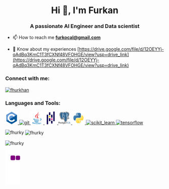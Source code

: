 <h1 align="center">Hi 👋, I'm Furkan</h1>
<h3 align="center">A passionate AI Engineer and Data scientist</h3>

- 📫 How to reach me **furkocal@gmail.com**

- 📄 Know about my experiences [https://drive.google.com/file/d/12OEYYj-qAdBq3KmC1T3fCXNf48VFOHGE/view?usp=drive_link](https://drive.google.com/file/d/12OEYYj-qAdBq3KmC1T3fCXNf48VFOHGE/view?usp=drive_link)

<h3 align="left">Connect with me:</h3>
<p align="left">
<a href="https://www.leetcode.com/fhurkhan" target="blank"><img align="center" src="https://raw.githubusercontent.com/rahuldkjain/github-profile-readme-generator/master/src/images/icons/Social/leet-code.svg" alt="fhurkhan" height="30" width="40" /></a>
</p>

<h3 align="left">Languages and Tools:</h3>
<p align="left"> <a href="https://www.cprogramming.com/" target="_blank" rel="noreferrer"> <img src="https://raw.githubusercontent.com/devicons/devicon/master/icons/c/c-original.svg" alt="c" width="40" height="40"/> </a> <a href="https://git-scm.com/" target="_blank" rel="noreferrer"> <img src="https://www.vectorlogo.zone/logos/git-scm/git-scm-icon.svg" alt="git" width="40" height="40"/> </a> <a href="https://www.java.com" target="_blank" rel="noreferrer"> <img src="https://raw.githubusercontent.com/devicons/devicon/master/icons/java/java-original.svg" alt="java" width="40" height="40"/> </a> <a href="https://pandas.pydata.org/" target="_blank" rel="noreferrer"> <img src="https://raw.githubusercontent.com/devicons/devicon/2ae2a900d2f041da66e950e4d48052658d850630/icons/pandas/pandas-original.svg" alt="pandas" width="40" height="40"/> </a> <a href="https://www.postgresql.org" target="_blank" rel="noreferrer"> <img src="https://raw.githubusercontent.com/devicons/devicon/master/icons/postgresql/postgresql-original-wordmark.svg" alt="postgresql" width="40" height="40"/> </a> <a href="https://www.python.org" target="_blank" rel="noreferrer"> <img src="https://raw.githubusercontent.com/devicons/devicon/master/icons/python/python-original.svg" alt="python" width="40" height="40"/> </a> <a href="https://scikit-learn.org/" target="_blank" rel="noreferrer"> <img src="https://upload.wikimedia.org/wikipedia/commons/0/05/Scikit_learn_logo_small.svg" alt="scikit_learn" width="40" height="40"/> </a> <a href="https://www.tensorflow.org" target="_blank" rel="noreferrer"> <img src="https://www.vectorlogo.zone/logos/tensorflow/tensorflow-icon.svg" alt="tensorflow" width="40" height="40"/> </a> </p>

<p><img align="left" src="https://github-readme-stats.vercel.app/api/top-langs?username=fhurky&show_icons=true&locale=en&layout=compact" alt="fhurky" /></p>

<p>&nbsp;<img align="center" src="https://github-readme-stats.vercel.app/api?username=fhurky&show_icons=true&locale=en" alt="fhurky" /></p>

<p><img align="center" src="https://github-readme-streak-stats.herokuapp.com/?user=fhurky&" alt="fhurky" /></p>

![snake gif](https://github.com/Fhurky/Fhurky/blob/output/github-contribution-grid-snake.gif)
